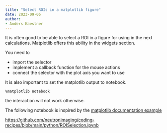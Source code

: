 ```yaml
---
title: "Select ROIs in a matplotlib figure"
date: 2023-09-05
author:
- Anders Kaestner
---
```


It is often good to be able to select a ROI in a figure for using in the next calculations. Matplotlib offers this ability in the widgets section. 

You need to 
- import the selector
- implement a callback function for the mouse actions
- connect the selector with the plot axis you want to use

It is also important to set the matplotlib output to notebook.
```
%matplotlib notebook
```
the interaction will not work otherwise.

The following notebook is inspired by the [matplotlib documentation example](https://matplotlib.org/stable/gallery/widgets/rectangle_selector.html)


https://github.com/neutronimaging/coding-recipes/blob/main/python/ROISelection.ipynb



